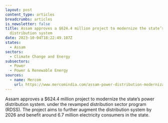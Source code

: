 ```yaml
---
layout: post
content_type: articles
breadcrumbs: articles
is_newsletter: false
title: Assam approves a $624.4 million project to modernize the state’s power
  distribution system
date: 2023-10-04T18:22:49.107Z
states:
  - Assam
sectors:
  - Climate Change and Energy
subsectors:
  - Power
  - Power & Renewable Energy
sources:
  - name: Mercom
    url: https://www.mercomindia.com/assam-power-distribution-modernization-project
---
```

Assam approves a $624.4 million project to modernize the state’s power distribution system. under the revamped distribution sector program (RDSS). The project aims to further augment the distribution system by 2026 and benefit around 6.7 million electricity consumers in the state.
